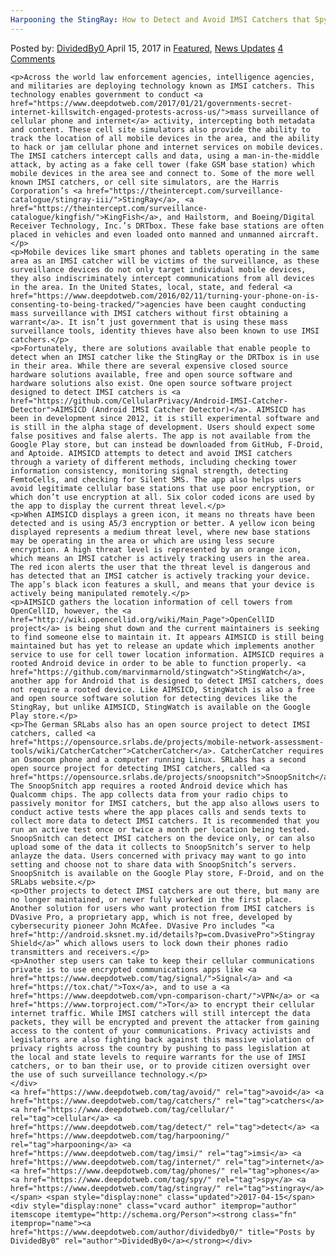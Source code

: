 ```yaml
---
Harpooning the StingRay: How to Detect and Avoid IMSI Catchers that Spy on Cellular Phones and Internet
---
```

<article class="post-listing post-19198 post type-post status-publish format-standard has-post-thumbnail hentry  tag-avoid tag-catchers tag-cellular tag-detect tag-harpooning tag-imsi tag-internet tag-phones tag-spy tag-stingray">
    <div class="post-inner">
        <span>Posted by: <a href="https://www.deepdotweb.com/author/dividedby0/" title="">DividedBy0 </a></span>
    <span>April 15, 2017</span>
    <span>in <a href="https://www.deepdotweb.com/category/deepdot-news/" rel="category tag">Featured</a>, <a href="https://www.deepdotweb.com/category/news-updates/" rel="category tag">News Updates</a></span>
    <span><a href="https://www.deepdotweb.com/2017/04/15/harpooning-stingray-detect-avoid-imsi-catchers-spy-cellular-phones-internet/#comments">4 Comments</a></span>
    </p>
    <div class="clear"></div>
    
    <p>Across the world law enforcement agencies, intelligence agencies, and militaries are deploying technology known as IMSI catchers. This technology enables government to conduct <a href="https://www.deepdotweb.com/2017/01/21/governments-secret-internet-killswitch-engaged-protests-across-us/">mass surveillance of cellular phone and internet</a> activity, intercepting both metadata and content. These cell site simulators also provide the ability to track the location of all mobile devices in the area, and the ability to hack or jam cellular phone and internet services on mobile devices. The IMSI catchers intercept calls and data, using a man-in-the-middle attack, by acting as a fake cell tower (fake GSM base station) which mobile devices in the area see and connect to. Some of the more well known IMSI catchers, or cell site simulators, are the Harris Corporation’s <a href="https://theintercept.com/surveillance-catalogue/stingray-iii/">StingRay</a>, <a href="https://theintercept.com/surveillance-catalogue/kingfish/">KingFish</a>, and Hailstorm, and Boeing/Digital Receiver Technology, Inc.’s DRTbox. These fake base stations are often placed in vehicles and even loaded onto manned and unmanned aircraft.</p>
    <p>Mobile devices like smart phones and tablets operating in the same area as an IMSI catcher will be victims of the surveillance, as these surveillance devices do not only target individual mobile devices, they also indiscriminately intercept communications from all devices in the area. In the United States, local, state, and federal <a href="https://www.deepdotweb.com/2016/02/11/turning-your-phone-on-is-consenting-to-being-tracked/">agencies have been caught conducting mass surveillance with IMSI catchers without first obtaining a warrant</a>. It isn’t just government that is using these mass surveillance tools, identity thieves have also been known to use IMSI catchers.</p>
    <p>Fortunately, there are solutions available that enable people to detect when an IMSI catcher like the StingRay or the DRTbox is in use in their area. While there are several expensive closed source hardware solutions available, free and open source software and hardware solutions also exist. One open source software project designed to detect IMSI catchers is <a href="https://github.com/CellularPrivacy/Android-IMSI-Catcher-Detector">AIMSICD (Android IMSI Catcher Detector)</a>. AIMSICD has been in development since 2012, it is still experimental software and is still in the alpha stage of development. Users should expect some false positives and false alerts. The app is not available from the Google Play store, but can instead be downloaded from GitHub, F-Droid, and Aptoide. AIMSICD attempts to detect and avoid IMSI catchers through a variety of different methods, including checking tower information consistency, monitoring signal strength, detecting FemtoCells, and checking for Silent SMS. The app also helps users avoid legitimate cellular base stations that use poor encryption, or which don’t use encryption at all. Six color coded icons are used by the app to display the current threat level.</p>
    <p>When AIMSICD displays a green icon, it means no threats have been detected and is using A5/3 encryption or better. A yellow icon being displayed represents a medium threat level, where new base stations may be operating in the area or which are using less secure encryption. A high threat level is represented by an orange icon, which means an IMSI catcher is actively tracking users in the area. The red icon alerts the user that the threat level is dangerous and has detected that an IMSI catcher is actively tracking your device. The app’s black icon features a skull, and means that your device is actively being manipulated remotely.</p>
    <p>AIMSICD gathers the location information of cell towers from OpenCellID, however, the <a href="http://wiki.opencellid.org/wiki/Main_Page">OpenCellID project</a> is being shut down and the current maintainers is seeking to find someone else to maintain it. It appears AIMSICD is still being maintained but has yet to release an update which implements another service to use for cell tower location information. AIMSICD requires a rooted Android device in order to be able to function properly. <a href="https://github.com/marvinmarnold/stingwatch">StingWatch</a>, another app for Android that is designed to detect IMSI catchers, does not require a rooted device. Like AIMSICD, StingWatch is also a free and open source software solution for detecting devices like the StingRay, but unlike AIMSICD, StingWatch is available on the Google Play store.</p>
    <p>The German SRLabs also has an open source project to detect IMSI catchers, called <a href="https://opensource.srlabs.de/projects/mobile-network-assessment-tools/wiki/CatcherCatcher">CatcherCatcher</a>. CatcherCatcher requires an Osmocom phone and a computer running Linux. SRLabs has a second open source project for detecting IMSI catchers, called <a href="https://opensource.srlabs.de/projects/snoopsnitch">SnoopSnitch</a>. The SnoopSnitch app requires a rooted Android device which has Qualcomm chips. The app collects data from your radio chips to passively monitor for IMSI catchers, but the app also allows users to conduct active tests where the app places calls and sends texts to collect more data to detect IMSI catchers. It is recommended that you run an active test once or twice a month per location being tested. SnoopSnitch can detect IMSI catchers on the device only, or can also upload some of the data it collects to SnoopSnitch’s server to help anlayze the data. Users concerned with privacy may want to go into setting and choose not to share data with SnoopSnitch’s servers. SnoopSnitch is available on the Google Play store, F-Droid, and on the SRLabs website.</p>
    <p>Other projects to detect IMSI catchers are out there, but many are no longer maintained, or never fully worked in the first place. Another solution for users who want protection from IMSI catchers is DVasive Pro, a proprietary app, which is not free, developed by cybersecurity pioneer John McAfee. DVasive Pro includes “<a href="http://android.sksnet.my.id/details?p=com.DvasivePro">Stingray Shield</a>” which allows users to lock down their phones radio transmitters and receivers.</p>
    <p>Another step users can take to keep their cellular communications private is to use encrypted communications apps like <a href="https://www.deepdotweb.com/tag/signal/">Signal</a> and <a href="https://tox.chat/">Tox</a>, and to use a <a href="https://www.deepdotweb.com/vpn-comparison-chart/">VPN</a> or <a href="https://www.torproject.com/">Tor</a> to encrypt their cellular internet traffic. While IMSI catchers will still intercept the data packets, they will be encrypted and prevent the attacker from gaining access to the content of your communications. Privacy activists and legislators are also fighting back against this massive violation of privacy rights across the country by pushing to pass legislation at the local and state levels to require warrants for the use of IMSI catchers, or to ban their use, or to provide citizen oversight over the use of such surveillance technology.</p>
    </div>
    <a href="https://www.deepdotweb.com/tag/avoid/" rel="tag">avoid</a> <a href="https://www.deepdotweb.com/tag/catchers/" rel="tag">catchers</a> <a href="https://www.deepdotweb.com/tag/cellular/" rel="tag">cellular</a> <a href="https://www.deepdotweb.com/tag/detect/" rel="tag">detect</a> <a href="https://www.deepdotweb.com/tag/harpooning/" rel="tag">harpooning</a> <a href="https://www.deepdotweb.com/tag/imsi/" rel="tag">imsi</a> <a href="https://www.deepdotweb.com/tag/internet/" rel="tag">internet</a> <a href="https://www.deepdotweb.com/tag/phones/" rel="tag">phones</a> <a href="https://www.deepdotweb.com/tag/spy/" rel="tag">spy</a> <a href="https://www.deepdotweb.com/tag/stingray/" rel="tag">stingray</a></span> <span style="display:none" class="updated">2017-04-15</span>
    <div style="display:none" class="vcard author" itemprop="author" itemscope itemtype="http://schema.org/Person"><strong class="fn" itemprop="name"><a href="https://www.deepdotweb.com/author/dividedby0/" title="Posts by DividedBy0" rel="author">DividedBy0</a></strong></div>
    
